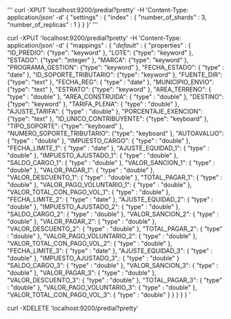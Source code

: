 '''
curl -XPUT 'localhost:9200/predial?pretty' -H 'Content-Type: application/json' -d'
{
    "settings" : {
        "index" : {
            "number_of_shards" : 3, 
            "number_of_replicas" : 1
        }
    }
}'
'''


curl -XPUT 'localhost:9200/predial?pretty' -H 'Content-Type: application/json' -d'
{
 "mappings" : {
  "_default_" : {
   "properties" : {
   			"ID_PREDIO": {"type": "keyword" },
			"LOTE": {"type": "keyword" },
			"ESTADO": {"type": "integer" },
			"MARCA": {"type": "keyword" },
			"PROGRAMA_GESTION": {"type": "keyword" },
			"FECHA_ESTADO": { "type" : "date" },
			"ID_SOPORTE_TRIBUTARIO": {"type": "keyword" },
			"FUENTE_DIR": {"type": "text" },
			"FECHA_REG": { "type" : "date" },
			"MUNICIPIO_ENVIO": {"type": "text" },
			"ESTRATO": {"type": "keyword" },
			"AREA_TERRENO": { "type" : "double" },
			"AREA_CONSTRUIDA": { "type" : "double" },
			"DESTINO": {"type": "keyword" },
			"TARIFA_PLENA": { "type" : "double" },
			"AJUSTE_TARIFA": { "type" : "double" },
			"PORCENTAJE_EXENCION": {"type": "text" },
			"ID_UNICO_CONTRIBUYENTE": {"type": "keyboard" },
			"TIPO_SOPORTE": {"type": "keyboard" },
			"NUMERO_SOPORTE_TRIBUTARIO": {"type": "keyboard" },
			"AUTOAVALUO": { "type" : "double" },
			"IMPUESTO_CARGO": { "type" : "double" },
			"FECHA_LIMITE_1": { "type" : "date" },
			"AJUSTE_EQUIDAD_1": { "type" : "double" },
			"IMPUESTO_AJUSTADO_1": { "type" : "double" },
			"SALDO_CARGO_1": { "type" : "double" },
			"VALOR_SANCION_1": { "type" : "double" },
			"VALOR_PAGAR_1": { "type" : "double" },
			"VALOR_DESCUENTO_1": { "type" : "double" },
			"TOTAL_PAGAR_1": { "type" : "double" },
			"VALOR_PAGO_VOLUNTARIO_1": { "type" : "double" },
			"VALOR_TOTAL_CON_PAGO_VOL_1": { "type" : "double" },
			"FECHA_LIMITE_2": { "type" : "date" },
			"AJUSTE_EQUIDAD_2": { "type" : "double" },
			"IMPUESTO_AJUSTADO_2": { "type" : "double" },
			"SALDO_CARGO_2": { "type" : "double" },
			"VALOR_SANCION_2": { "type" : "double" },
			"VALOR_PAGAR_2": { "type" : "double" },
			"VALOR_DESCUENTO_2": { "type" : "double" },
			"TOTAL_PAGAR_2": { "type" : "double" },
			"VALOR_PAGO_VOLUNTARIO_2": { "type" : "double" },
			"VALOR_TOTAL_CON_PAGO_VOL_2": { "type" : "double" },
			"FECHA_LIMITE_3": { "type" : "date" },
			"AJUSTE_EQUIDAD_3": { "type" : "double" },
			"IMPUESTO_AJUSTADO_3",: { "type" : "double" }
			"SALDO_CARGO_3": { "type" : "double" },
			"VALOR_SANCION_3": { "type" : "double" },
			"VALOR_PAGAR_3": { "type" : "double" },
			"VALOR_DESCUENTO_3": { "type" : "double" },
			"TOTAL_PAGAR_3": { "type" : "double" },
			"VALOR_PAGO_VOLUNTARIO_3": { "type" : "double" },
			"VALOR_TOTAL_CON_PAGO_VOL_3": { "type" : "double" }
   }
  }
 }
}
'

curl -XDELETE 'localhost:9200/predial?pretty'
